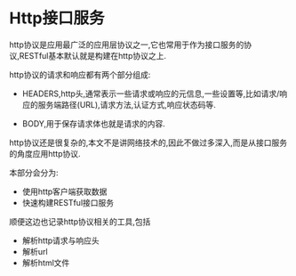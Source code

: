# Http接口服务

http协议是应用最广泛的应用层协议之一,它也常用于作为接口服务的协议,RESTful基本默认就是构建在http协议之上.

http协议的请求和响应都有两个部分组成:

+ HEADERS,http头,通常表示一些请求或响应的元信息,一些设置等,比如请求/响应的服务端路径(URL),请求方法,认证方式,响应状态码等.

+ BODY,用于保存请求体也就是请求的内容.

http协议还是很复杂的,本文不是讲网络技术的,因此不做过多深入,而是从接口服务的角度应用http协议.

本部分会分为:

+ 使用http客户端获取数据
+ 快速构建RESTful接口服务

顺便这边也记录http协议相关的工具,包括

+ 解析http请求与响应头
+ 解析url
+ 解析html文件



